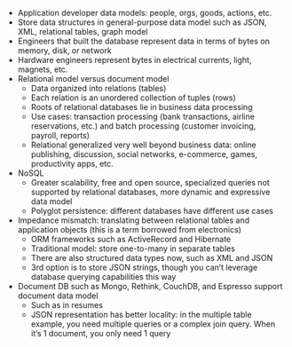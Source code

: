 * Application developer data models: people, orgs, goods, actions, etc.
* Store data structures in general-purpose data model such as JSON, XML, relational tables, graph model
* Engineers that built the database represent data in terms of bytes on memory, disk, or network
* Hardware engineers represent bytes in electrical currents, light, magnets, etc.
* Relational model versus document model
    * Data organized into relations (tables)
    * Each relation is an unordered collection of tuples (rows)
    * Roots of relational databases lie in business data processing
    * Use cases: transaction processing (bank transactions, airline reservations, etc.) and batch processing (customer invoicing, payroll, reports)
    * Relational generalized very well beyond business data: online publishing, discussion, social networks, e-commerce, games, productivity apps, etc.
* NoSQL
    * Greater scalability, free and open source, specialized queries not supported by relational databases, more dynamic and expressive data model
    * Polyglot persistence: different databases have different use cases
* Impedance mismatch: translating between relational tables and application objects (this is a term borrowed from electronics)
    * ORM frameworks such as ActiveRecord and Hibernate
    * Traditional model: store one-to-many in separate tables
    * There are also structured data types now, such as XML and JSON
    * 3rd option is to store JSON strings, though you can’t leverage database querying capabilities this way
* Document DB such as Mongo, Rethink, CouchDB, and Espresso support document data model
    * Such as in resumes
    * JSON representation has better locality: in the multiple table example, you need multiple queries or a complex join query. When it’s 1 document, you only need 1 query
